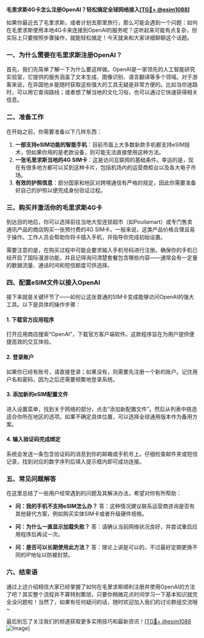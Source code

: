 **毛里求斯4G卡怎么注册OpenAI？轻松搞定全球网络接入[[TG💪+ @esim1088](https://t.me/s/esim1088)]**

如果你最近去了毛里求斯，或者计划去那里旅行，那么可能会遇到一个问题：如何在毛里求斯使用本地4G卡来连接到OpenAI的服务呢？这听起来可能有点复杂，但实际上只要按照步骤操作，就能轻松搞定！今天就来和大家详细聊聊这个话题。

### 一、为什么需要在毛里求斯注册OpenAI？

首先，我们先简单了解一下为什么要这样做。OpenAI是一家领先的人工智能研究实验室，它提供的服务涵盖了文本生成、图像识别、语言翻译等多个领域。对于游客来说，在异国他乡能随时获取这些强大的工具无疑是非常方便的。比如当你迷路时，可以用它查询路线；或者想了解当地的文化习俗，也可以通过它快速获得相关信息。

### 二、准备工作

在开始之前，你需要准备以下几样东西：

1. **一部支持eSIM功能的智能手机**：目前市面上大多数新款手机都支持eSIM技术，但如果你用的是老款设备，则可能无法直接使用这种方法。
2. **一张毛里求斯当地的4G SIM卡**：这是访问互联网的基础条件。幸运的是，现在有很多地方都可以买到这种卡片，包括机场内的运营商柜台以及各大电子市场。
3. **有效的护照信息**：部分国家和地区对跨境通信有严格的规定，因此你需要准备好自己的护照以便完成身份验证过程。

### 三、购买并激活你的毛里求斯4G卡

到达目的地后，你可以选择前往当地大型连锁超市（如Poullamart）或专门售卖通讯产品的商店购买一张预付费的4G SIM卡。一般来说，这类产品价格合理且易于操作。工作人员会帮助你将卡插入手机，并指导你完成初始设置。

需要注意的是，在购买过程中可能会要求输入手机号码进行注册。确保你的手机已经开启了国际漫游功能，并且记得询问清楚套餐包含哪些内容——通常会有一定量的数据流量、通话时间和短信额度可供选择。

### 四、配置eSIM文件以接入OpenAI

接下来就是关键环节了——如何让这张普通的SIM卡变成能够访问OpenAI的强大工具。以下是具体的操作步骤：

#### 1. 下载官方应用程序
打开应用商店搜索“OpenAI”，下载官方客户端软件。这款程序旨在为用户提供便捷高效的交互体验。

#### 2. 登录账户
如果你已经有账号，请直接登录；如果没有，则需要先注册一个新的账户。记住用户名和密码，因为之后还需要频繁地登录系统。

#### 3. 添加新的eSIM配置文件
进入设置菜单，找到关于网络的部分，点击“添加新配置文件”。然后从列表中挑选适合你所在地区的选项。如果不确定具体位置，可以选择全球通用版本作为备用方案。

#### 4. 输入验证码完成绑定
系统会发送一条包含验证码的消息到你的邮箱或手机号上。仔细检查邮件夹或短信记录，找到对应的数字序列后填入提示框内即可成功连接。

### 五、常见问题解答

在这里总结了一些用户经常遇到的问题及其解决办法，希望对你有所帮助：

- **问：我的手机不支持eSIM怎么办？**
  答：这种情况建议联系运营商咨询是否有其他替代方案，例如购买实体SIM卡或者升级硬件规格。

- **问：为什么一直显示加载失败？**
  答：请确认当前网络状况良好，并尝试重启应用程序后再试一次。

- **问：是否可以长期使用此方法？**
  答：理论上讲是可以的，不过最好定期更换不同的IP地址以防被封禁。

### 六、结束语

通过上述介绍相信大家已经掌握了如何在毛里求斯顺利注册并使用OpenAI的方法了吧？其实整个流程并不算特别繁琐，只要你稍微花点时间学习一下基本知识就完全没问题啦！当然了，如果有任何疑问的话，随时欢迎加入我们的讨论群组交流哦~

最后别忘了关注我们的频道获取更多实用技巧和最新资讯！[[TG💪+ @esim1088](https://t.me/s/esim1088) ![Image](https://i.postimg.cc/4NQfJmqS/Snipaste-2025-05-13-00-14-12.png)]